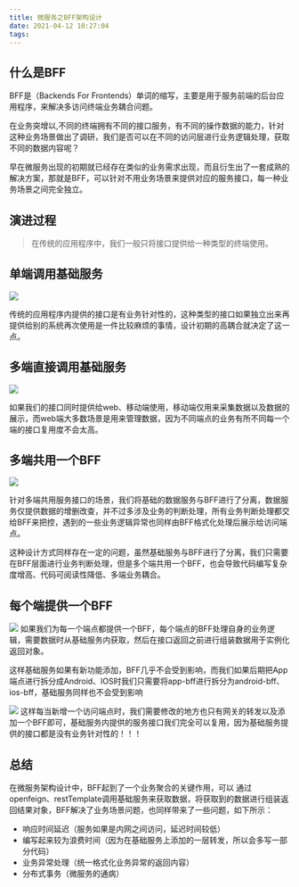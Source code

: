 ```yaml
---
title: 微服务之BFF架构设计
date: 2021-04-12 10:27:04
tags:
---
```

## 什么是BFF
BFF是（Backends For Frontends）单词的缩写，主要是用于服务前端的后台应用程序，来解决多访问终端业务耦合问题。

在业务突增以,不同的终端拥有不同的接口服务，有不同的操作数据的能力，针对这种业务场景做出了调研，我们是否可以在不同的访问层进行业务逻辑处理，获取不同的数据内容呢？

早在微服务出现的初期就已经存在类似的业务需求出现，而且衍生出了一套成熟的解决方案，那就是BFF，可以针对不用业务场景来提供对应的服务接口，每一种业务场景之间完全独立。

## 演进过程

> 在传统的应用程序中，我们一般只将接口提供给一种类型的终端使用。

## 单端调用基础服务

![](https://tva1.sinaimg.cn/large/008eGmZEgy1gpgr5zoorpj30k707x74l.jpg)

传统的应用程序内提供的接口是有业务针对性的，这种类型的接口如果独立出来再提供给别的系统再次使用是一件比较麻烦的事情，设计初期的高耦合就决定了这一点。

## 多端直接调用基础服务

![](https://tva1.sinaimg.cn/large/008eGmZEgy1gpgr6hjfx6j30ko087q3u.jpg)

如果我们的接口同时提供给web、移动端使用，移动端仅用来采集数据以及数据的展示，而web端大多数场景是用来管理数据，因为不同端点的业务有所不同每一个端的接口复用度不会太高。

## 多端共用一个BFF
![](https://tva1.sinaimg.cn/large/008eGmZEgy1gpgr7559nij30m508uq3y.jpg)

针对多端共用服务接口的场景，我们将基础的数据服务与BFF进行了分离，数据服务仅提供数据的增删改查，并不过多涉及业务的判断处理，所有业务判断处理都交给BFF来把控，遇到的一些业务逻辑异常也同样由BFF格式化处理后展示给访问端点。

这种设计方式同样存在一定的问题，虽然基础服务与BFF进行了分离，我们只需要在BFF层面进行业务判断处理，但是多个端共用一个BFF，也会导致代码编写复杂度增高、代码可阅读性降低、多端业务耦合。

## 每个端提供一个BFF
![](https://tva1.sinaimg.cn/large/008eGmZEgy1gpgr97oe0fj30m6095abb.jpg)
如果我们为每一个端点都提供一个BFF，每个端点的BFF处理自身的业务逻辑，需要数据时从基础服务内获取，然后在接口返回之前进行组装数据用于实例化返回对象。

这样基础服务如果有新功能添加，BFF几乎不会受到影响，而我们如果后期把App端点进行拆分成Android、IOS时我们只需要将app-bff进行拆分为android-bff、ios-bff，基础服务同样也不会受到影响

![](https://tva1.sinaimg.cn/large/008eGmZEgy1gpgr9lu1htj30m308jq4u.jpg)
这样每当新增一个访问端点时，我们需要修改的地方也只有网关的转发以及添加一个BFF即可，基础服务内提供的服务接口我们完全可以复用，因为基础服务提供的接口都是没有业务针对性的！！！

##  总结
在微服务架构设计中，BFF起到了一个业务聚合的关键作用，可以 通过openfeign、restTemplate调用基础服务来获取数据，将获取到的数据进行组装返回结果对象，BFF解决了业务场景问题，也同样带来了一些问题，如下所示：

- 响应时间延迟（服务如果是内网之间访问，延迟时间较低）
- 编写起来较为浪费时间（因为在基础服务上添加的一层转发，所以会多写一部分代码）
- 业务异常处理（统一格式化业务异常的返回内容）
- 分布式事务（微服务的通病）